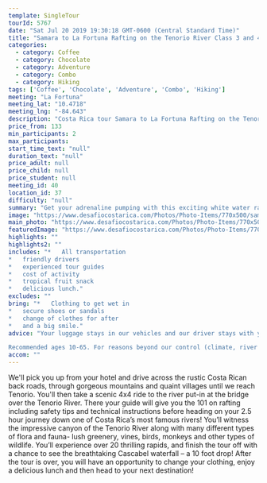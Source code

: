 ```yaml
---
template: SingleTour
tourId: 5767
date: "Sat Jul 20 2019 19:30:18 GMT-0600 (Central Standard Time)"
title: "Samara to La Fortuna Rafting on the Tenorio River Class 3 and 4"
categories: 
  - category: Coffee
  - category: Chocolate
  - category: Adventure
  - category: Combo
  - category: Hiking
tags: ['Coffee', 'Chocolate', 'Adventure', 'Combo', 'Hiking']
meeting: "La Fortuna"
meeting_lat: "10.4718"
meeting_lng: "-84.643"
description: "Costa Rica tour Samara to La Fortuna Rafting on the Tenorio River Class 3 and 4, id 5767"
price_from: 133
min_participants: 2
max_participants: 
start_time_text: "null"
duration_text: "null"
price_adult: null
price_child: null
price_student: null
meeting_id: 40
location_id: 37
difficulty: "null"
summary: "Get your adrenaline pumping with this exciting white water rafting adventure on the way to your next vacation destination! Costa Rica is well known as the whitewater rafting capital of the world due to its abundant and exciting rivers and its growing number of outdoor enthusiasts. After receiving safety instructions from your professional guide, you’ll strap on your helmet and roll down the thrilling rapids of one of the most famous rivers in Costa Rica. Witness the exotic flora and fau..."
image: "https://www.desafiocostarica.com/Photos/Photo-Items/770x500/samara-to-la-fortuna-rafting-on-the-tenorio-river-class-3-and-4-1416244631.jpg"
main_photo: "https://www.desafiocostarica.com/Photos/Photo-Items/770x500/samara-to-la-fortuna-rafting-on-the-tenorio-river-class-3-and-4-1416244631.jpg"
featuredImage: "https://www.desafiocostarica.com/Photos/Photo-Items/770x500/samara-to-la-fortuna-rafting-on-the-tenorio-river-class-3-and-4-1416244631.jpg"
highlights: ""
highlights2: ""
includes: "*   All transportation
*   friendly drivers
*   experienced tour guides
*   cost of activity
*   tropical fruit snack
*   delicious lunch."
excludes: ""
bring: "*   Clothing to get wet in
*   secure shoes or sandals
*   change of clothes for after
*   and a big smile."
advice: "Your luggage stays in our vehicles and our driver stays with your items while you are doing your tour. We have private entrances and exits for our rafting tour locations. Extra transport charge for drop-off outside of our regular hotel zones. Extra $30 charge for Nosara or punta Islita Beaches

Recommended ages 10-65. For reasons beyond our control (climate, river levels, etc.), we may change to a more-suitable tour with an equal or similar adventure-appeal or offer other tour options so you don't miss out on a fun day in Costa Rica. We reserve the right to cancel a trip due to unfavorable conditions & will only run a tour according to our policies. Full refund is given if (on rare occasion) no tour is run. This adventure involves some inherent risk and physical exertion, so you"
accom: ""
---
```

We'll pick you up from your hotel and drive across the rustic Costa Rican back roads, through gorgeous mountains and quaint villages until we reach Tenorio. You'll then take a scenic 4x4 ride to the river put-in at the bridge over the Tenorio River. There your guide will give you the 101 on rafting including safety tips and technical instructions before heading on your 2.5 hour journey down one of Costa Rica’s most famous rivers! You’ll witness the impressive canyon of the Tenorio River along with many different types of flora and fauna- lush greenery, vines, birds, monkeys and other types of wildlife. You’ll experience over 20 thrilling rapids, and finish the tour off with a chance to see the breathtaking Cascabel waterfall – a 10 foot drop! After the tour is over, you will have an opportunity to change your clothing, enjoy a delicious lunch and then head to your next destination!